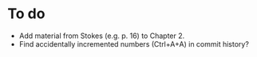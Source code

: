 # To do

* Add material from Stokes (e.g. p. 16) to Chapter 2.
* Find accidentally incremented numbers (Ctrl+A+A) in commit history?
